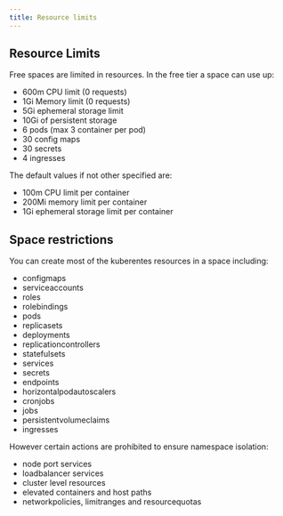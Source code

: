 ```yaml
---
title: Resource limits
---
```


## Resource Limits

Free spaces are limited in resources. In the free tier a space can use up:
- 600m CPU limit (0 requests)
- 1Gi Memory limit (0 requests)
- 5Gi ephemeral storage limit
- 10Gi of persistent storage
- 6 pods (max 3 container per pod)
- 30 config maps
- 30 secrets
- 4 ingresses

The default values if not other specified are:
- 100m CPU limit per container
- 200Mi memory limit per container
- 1Gi ephemeral storage limit per container

## Space restrictions

You can create most of the kuberentes resources in a space including:
- configmaps
- serviceaccounts
- roles
- rolebindings
- pods
- replicasets
- deployments
- replicationcontrollers
- statefulsets
- services
- secrets
- endpoints
- horizontalpodautoscalers
- cronjobs
- jobs
- persistentvolumeclaims
- ingresses

However certain actions are prohibited to ensure namespace isolation:
- node port services
- loadbalancer services
- cluster level resources
- elevated containers and host paths
- networkpolicies, limitranges and resourcequotas
